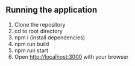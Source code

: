 ## Running the application

1. Clone the repository
2. cd to root directory
3. npm i (install dependencies)
4. npm run build
5. npm run start
6. Open [http://localhost:3000](http://localhost:3000) with your browser


